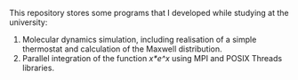 This repository stores some programs that I developed while studying at the university:

1. Molecular dynamics simulation, including realisation of a simple thermostat and calculation of the Maxwell distribution.
2. Parallel integration of the function _x*e^x_ using MPI and POSIX Threads libraries.
